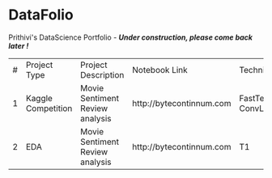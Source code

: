 # DataFolio
Prithivi's DataScience Portfolio - <b> <i> Under construction, please come back later ! </i></b>

<table>
   <tr>
      <td>#</td>
      <td>Project Type</td>
      <td>Project Description</td>
      <td>Notebook Link</td>
      <td>Technique/Library</td>
      <td>LB Score</td>
      <td>Rank</td>
   </tr>
   <tr>
      <td>1</td>
      <td>Kaggle Competition</td>
      <td>Movie Sentiment Review analysis</td>
      <td>http://bytecontinnum.com</td>
      <td>FastText + ConvLSTM</td>
      <td>0.70172</td>
      <td>3rd</td>
   </tr>
   <tr>
      <td>2</td>
      <td>EDA</td>
      <td>Movie Sentiment Review analysis</td>
      <td>http://bytecontinnum.com</td>
      <td>T1</td>
      <td>NA</td>
      <td>NA</td>
   </tr>
</table>
